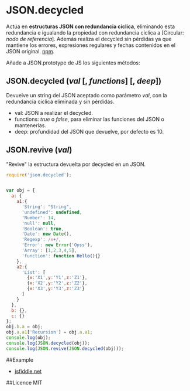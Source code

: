 # JSON.decycled
Actúa en **estructuras JSON con redundancia cíclica**, eliminando esta redundancia e igualando la propiedad con redundancia cíclica a [Circular: *nodo de referencia*]. Además realiza el decycled sin pérdidas ya que mantiene los errores, expresiones regulares y fechas contenidos en el JSON original.  [npm](https://www.npmjs.com/package/json.decycled).

Añade a JSON.prototype de JS los siguientes métodos:

## JSON.decycled (*val* [, *functions*] [, *deep*])
Devuelve un string del JSON aceptado como parámetro *val*, con la redundancia cíclica eliminada y sin pérdidas.
+ val: JSON a realizar el decycled.
+ functions: *true* o *false*, para eliminar las funciones del JSON o mantenerlas.
+ deep: profundidad del JSON que devuelve, por defecto es 10.


## JSON.revive (*val*)
"Revive" la estructura devuelta por decycled en un JSON. 


```javascript
require('json.decycled');
```

```javascript

var obj = {
  a: {
    a1:{
      'String': "String",
      'undefined': undefined,
      'Number': 14,
      'null': null,
      'Boolean': true,
      'Date': new Date(),
      'Regexp': /x+/,
      'Error': new Error('Opss'),
      'Array': [1,2,3,4,5],
      'function': function Hello(){}
    },
    a2:{
      'List': [
        {x:'X1',y:'Y1',z:'Z1'},
        {x:'X2',y:'Y2',z:'Z2'},
        {x:'X3',y:'Y3',z:'Z3'}
      ]
    }
  },
  b: {},
  c: {}
};
obj.b.a = obj;
obj.a.a1['Recursion'] = obj.a.a1;
console.log(obj);
console.log(JSON.decycled(obj));
console.log(JSON.revive(JSON.decycled(obj)));

```


##Example
+ [jsfiddle.net](http://jsfiddle.net/lilxelo/pvbnpL7e/)


##Licence
MIT
